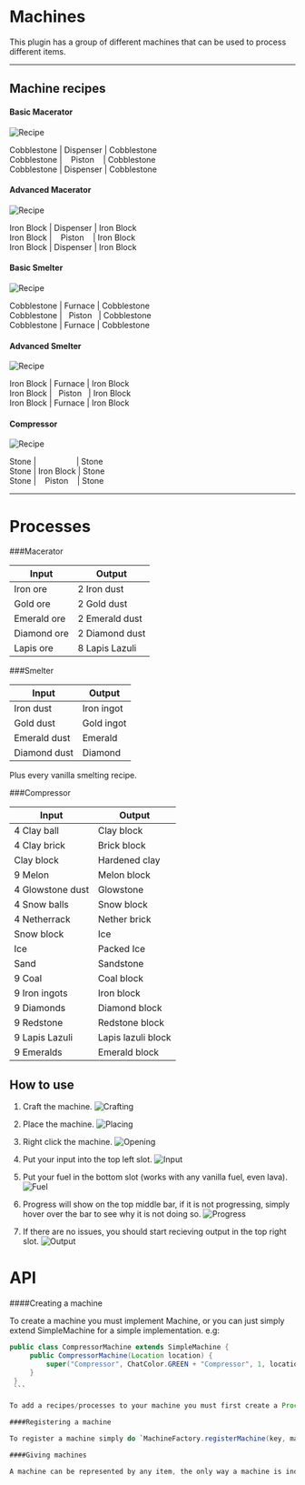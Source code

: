 Machines
========


This plugin has a group of different machines that can be used to process different items.

----------


Machine recipes
-------------


#### Basic Macerator

![Recipe](https://i.imgur.com/s5rC6uw.png)

Cobblestone | Dispenser | Cobblestone<br>
Cobblestone | &nbsp;&nbsp;&nbsp;Piston&nbsp;&nbsp;&nbsp; | Cobblestone<br>
Cobblestone | Dispenser | Cobblestone

#### Advanced Macerator

![Recipe](https://i.imgur.com/UqY0b0k.png)

Iron Block | Dispenser | Iron Block<br>
Iron Block |&nbsp;&nbsp;&nbsp; Piston &nbsp;&nbsp;&nbsp;| Iron Block<br>
Iron Block | Dispenser | Iron Block

#### Basic Smelter

![Recipe](https://i.imgur.com/4nidcKe.png)

Cobblestone | Furnace | Cobblestone<br>
Cobblestone | &nbsp;&nbsp;Piston&nbsp;&nbsp; | Cobblestone<br>
Cobblestone | Furnace | Cobblestone

#### Advanced Smelter

![Recipe](https://i.imgur.com/hbWgTZ5.png)

Iron Block | Furnace | Iron Block<br>
Iron Block | &nbsp;&nbsp;Piston&nbsp;&nbsp; | Iron Block<br>
Iron Block | Furnace | Iron Block

#### Compressor

![Recipe](https://i.imgur.com/kZFAzRE.png)

Stone | &nbsp;&nbsp;&nbsp;&nbsp;&nbsp;&nbsp;&nbsp;&nbsp;&nbsp;&nbsp;&nbsp;&nbsp;&nbsp;&nbsp;&nbsp;&nbsp; | Stone<br>
Stone | Iron Block | Stone<br>
Stone | &nbsp;&nbsp;&nbsp;Piston&nbsp;&nbsp;&nbsp; | Stone

----------


Processes
========

###Macerator

Input     | Output
--------- | ------
Iron ore | 2 Iron dust
Gold ore | 2 Gold dust
Emerald ore | 2 Emerald dust
Diamond ore | 2 Diamond dust
Lapis ore | 8 Lapis Lazuli

###Smelter

Input     | Output
--------- | ------
Iron dust | Iron ingot
Gold dust | Gold ingot
Emerald dust | Emerald
Diamond dust | Diamond

Plus every vanilla smelting recipe.

###Compressor

Input     | Output
--------- | ------
4 Clay ball | Clay block
4 Clay brick | Brick block
Clay block | Hardened clay
9 Melon | Melon block
4 Glowstone dust | Glowstone
4 Snow balls | Snow block
4 Netherrack | Nether brick
Snow block | Ice
Ice | Packed Ice
Sand | Sandstone
9 Coal | Coal block
9 Iron ingots | Iron block
9 Diamonds | Diamond block
9 Redstone | Redstone block
9 Lapis Lazuli | Lapis lazuli block
9 Emeralds | Emerald block

How to use
-------------

 1. Craft the machine.
 ![Crafting](https://i.imgur.com/G5sYn4P.png)
 
 2. Place the machine.
![Placing](https://i.imgur.com/Wuz0H3w.png)

 3. Right click the machine.
![Opening](https://i.imgur.com/a1YzVl5.png)

 4. Put your input into the top left slot.
![Input](https://i.imgur.com/aQfD1sj.png)

 5. Put your fuel in the bottom slot (works with any vanilla fuel, even lava).
![Fuel](https://i.imgur.com/GdvfhQT.png)

 6. Progress will show on the top middle bar, if it is not progressing, simply hover over the bar to see why it is not doing so.
![Progress](https://i.imgur.com/fUsmRt7.png)

 7. If there are no issues, you should start recieving output in the top right slot.
 ![Output](https://i.imgur.com/qnKl096.png)

API
===
####Creating a machine

To create a machine you must implement Machine, or you can just simply extend SimpleMachine for a simple implementation. e.g:

   ```java
   public class CompressorMachine extends SimpleMachine {
	    public CompressorMachine(Location location) {
	        super("Compressor", ChatColor.GREEN + "Compressor", 1, location); //Title, formatted name, fuelMultiplier, location
	    }
    }
    ```

 To add a recipes/processes to your machine you must first create a Process using any of the `Process.create` methoods and then in your machine add the recipes with SimpleMachine#addProcesses(Process...).

####Registering a machine
 
 To register a machine simply do `MachineFactory.registerMachine(key, machineSupplier)`

####Giving machines

A machine can be represented by any item, the only way a machine is indentified is by the NBT String tag with the value of the key of the machine. This can be set with the ItemStackBuilder `stringTag(key, value)` method or with the `NBTUtils.getTag(nmsItem).setString(key, value)` function.